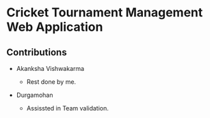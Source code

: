# Cricket Tournament Management Web Application

## Contributions 

- Akanksha Vishwakarma
   - Rest done by me.
     
- Durgamohan
  - Assissted in Team validation.
   

